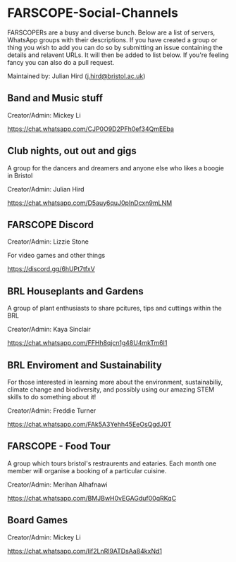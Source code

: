 # FARSCOPE-Social-Channels

FARSCOPERs are a busy and diverse bunch. Below are a list of servers, WhatsApp groups with their descriptions. If you have created a group or thing you wish to add you can do so by submitting an issue containing the details and relavent URLs. It will then be added to list below. If you're feeling fancy you can also do a pull request.

Maintained by: Julian Hird (j.hird@bristol.ac.uk)

## Band and Music stuff

Creator/Admin: Mickey Li

https://chat.whatsapp.com/CJP0O9D2PFh0ef34QmEEba 

## Club nights, out out and gigs

A group for the dancers and dreamers and anyone else who likes a boogie in Bristol

Creator/Admin: Julian Hird

https://chat.whatsapp.com/D5auy6quJ0pInDcxn9mLNM

## FARSCOPE Discord 

Creator/Admin: Lizzie Stone

For video games and other things

https://discord.gg/6hUPt7tfxV

## BRL Houseplants and Gardens

A group of plant enthusiasts to share pcitures, tips and cuttings within the BRL

Creator/Admin: Kaya Sinclair

https://chat.whatsapp.com/FFHh8qjcn1g48U4mkTm6l1

## BRL Enviroment and Sustainability

For those interested in learning more about the environment, sustainabiliy, climate change and biodiversity, and possibly using our amazing STEM skills to do something about it!

Creator/Admin: Freddie Turner

https://chat.whatsapp.com/FAk5A3Yehh45EeOsQgdJ0T
 
## FARSCOPE - Food Tour

A group which tours bristol's restraurents and eataries. Each month one member will organise a booking of a particular cuisine.

Creator/Admin: Merihan Alhafnawi

https://chat.whatsapp.com/BMJBwH0vEGAGduf00qRKqC

## Board Games

Creator/Admin: Mickey Li

https://chat.whatsapp.com/Iif2LnRl9ATDsAa84kxNd1
